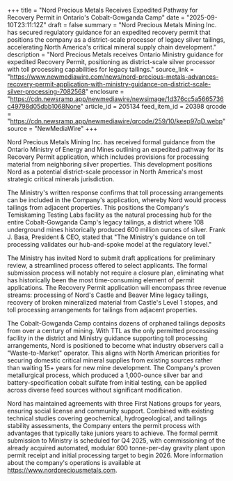+++
title = "Nord Precious Metals Receives Expedited Pathway for Recovery Permit in Ontario's Cobalt-Gowganda Camp"
date = "2025-09-10T23:11:12Z"
draft = false
summary = "Nord Precious Metals Mining Inc. has secured regulatory guidance for an expedited recovery permit that positions the company as a district-scale processor of legacy silver tailings, accelerating North America's critical mineral supply chain development."
description = "Nord Precious Metals receives Ontario Ministry guidance for expedited Recovery Permit, positioning as district-scale silver processor with toll processing capabilities for legacy tailings."
source_link = "https://www.newmediawire.com/news/nord-precious-metals-advances-recovery-permit-application-with-ministry-guidance-on-district-scale-silver-processing-7082568"
enclosure = "https://cdn.newsramp.app/newmediawire/newsimage/1d376cc5a5665736c49798d05dbb1068None"
article_id = 205134
feed_item_id = 20398
qrcode = "https://cdn.newsramp.app/newmediawire/qrcode/259/10/keep97qD.webp"
source = "NewMediaWire"
+++

<p>Nord Precious Metals Mining Inc. has received formal guidance from the Ontario Ministry of Energy and Mines outlining an expedited pathway for its Recovery Permit application, which includes provisions for processing material from neighboring silver properties. This development positions Nord as a potential district-scale processor in North America's most strategic critical minerals jurisdiction.</p><p>The Ministry's written response confirms that toll processing arrangements can be included in the Company's application, whereby Nord would process tailings from adjacent properties. This positions the Company's Temiskaming Testing Labs facility as the natural processing hub for the entire Cobalt-Gowganda Camp's legacy tailings, a district where 108 underground mines historically produced 600 million ounces of silver. Frank J. Basa, President & CEO, stated that "The Ministry's guidance on toll processing validates our hub-and-spoke model at the regulatory level."</p><p>The Ministry has invited Nord to submit draft applications for preliminary review, a streamlined process offered to select applicants. The formal submission process will notably not require a closure plan, eliminating what has historically been the most time-consuming element of permit applications. The Recovery Permit application will encompass three revenue streams: processing of Nord's Castle and Beaver Mine legacy tailings, recovery of broken mineralized material from Castle's Level 1 stopes, and toll processing arrangements for tailings from adjacent properties.</p><p>The Cobalt-Gowganda Camp contains dozens of orphaned tailings deposits from over a century of mining. With TTL as the only permitted processing facility in the district and Ministry guidance supporting toll processing arrangements, Nord is positioned to become what industry observers call a "Waste-to-Market" operator. This aligns with North American priorities for securing domestic critical mineral supplies from existing sources rather than waiting 15+ years for new mine development. The Company's proven metallurgical process, which produced a 1,000-ounce silver bar and battery-specification cobalt sulfate from initial testing, can be applied across diverse feed sources without significant modification.</p><p>Nord has maintained agreements with three First Nations groups for years, ensuring social license and community support. Combined with existing technical studies covering geochemical, hydrogeological, and tailings stability assessments, the Company enters the permit process with advantages that typically take juniors years to achieve. The formal permit submission to Ministry is scheduled for Q4 2025, with commissioning of the already acquired automated, modular 600 tonne-per-day gravity plant upon permit receipt and initial processing target to begin 2026. More information about the company's operations is available at <a href="https://www.nordpreciousmetals.com" rel="nofollow" target="_blank">https://www.nordpreciousmetals.com</a>.</p>